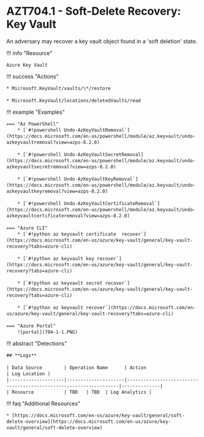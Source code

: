 # AZT704.1 - Soft-Delete Recovery: Key Vault

An adversary may recover a key vault object found in a 'soft deletion' state.

!!! info "Resource" 

	Azure Key Vault
	
!!! success "Actions"

	* Microsoft.KeyVault/vaults/\*/restore
	
	* Microsoft.KeyVault/locations/deletedVaults/read	

!!! example "Examples"

    === "Az PowerShell"
		* [`#!powershell Undo-AzKeyVaultRemoval`](https://docs.microsoft.com/en-us/powershell/module/az.keyvault/undo-azkeyvaultremoval?view=azps-8.2.0)
		
		* [`#!powershell Undo-AzKeyVaultSecretRemoval](https://docs.microsoft.com/en-us/powershell/module/az.keyvault/undo-azkeyvaultsecretremoval?view=azps-8.2.0)
		
		* [`#!powershell Undo-AzKeyVaultKeyRemoval`](https://docs.microsoft.com/en-us/powershell/module/az.keyvault/undo-azkeyvaultkeyremoval?view=azps-8.2.0)
		
		* [`#!powershell Undo-AzKeyVaultCertificateRemoval`](https://docs.microsoft.com/en-us/powershell/module/az.keyvault/undo-azkeyvaultcertificateremoval?view=azps-8.2.0)
						
	=== "Azure CLI"
		* [`#!python az keyvault certificate  recover`](https://docs.microsoft.com/en-us/azure/key-vault/general/key-vault-recovery?tabs=azure-cli)
		
		* [`#!python az keyvault key recover`](https://docs.microsoft.com/en-us/azure/key-vault/general/key-vault-recovery?tabs=azure-cli)
		
		* [`#!python az keyvault secret recover`](https://docs.microsoft.com/en-us/azure/key-vault/general/key-vault-recovery?tabs=azure-cli)
		
		* [`#!python az keyvault recover`](https://docs.microsoft.com/en-us/azure/key-vault/general/key-vault-recovery?tabs=azure-cli)
		
    === "Azure Portal"
    	![portal](704-1-1.PNG)

!!! abstract "Detections"

	## **Logs** 

    | Data Source        | Operation Name      | Action                                                            | Log Location |
    |--------------------|---------------------|-------------------------------------------------------------------|--------------|
    | Resource           | TBD	 | TBD	| Log Analytics |       

   
!!! faq "Additional Resources"

	* [https://docs.microsoft.com/en-us/azure/key-vault/general/soft-delete-overview](https://docs.microsoft.com/en-us/azure/key-vault/general/soft-delete-overview)